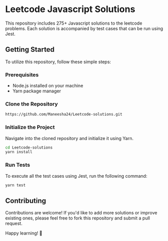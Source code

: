 # Leetcode Javascript Solutions

This repository includes 275+ Javascript solutions to the leetcode problems. Each solution is accompanied by test cases that can be run using Jest.

## Getting Started

To utilize this repository, follow these simple steps:

### Prerequisites

- Node.js installed on your machine
- Yarn package manager

### Clone the Repository

```bash
https://github.com/Maneesha24/Leetcode-solutions.git
```

### Initialize the Project
Navigate into the cloned repository and initialize it using Yarn.

```bash
cd Leetcode-solutions
yarn install
```

### Run Tests
To execute all the test cases using Jest, run the following command:
```bash
yarn test
```

## Contributing
Contributions are welcome! If you'd like to add more solutions or improve existing ones, please feel free to fork this repository and submit a pull request.

Happy learning! 🚀
